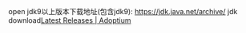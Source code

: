 open jdk9以上版本下载地址(包含jdk9):  https://jdk.java.net/archive/
jdk download[Latest Releases | Adoptium](https://adoptium.net/zh-CN/temurin/releases/?version=8&os=windows&arch=x64)
